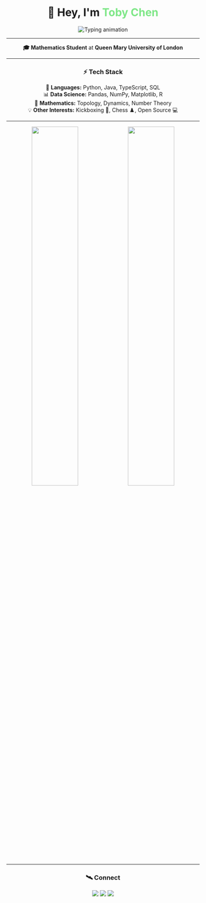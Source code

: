 <h1 align="center">🧮 Hey, I'm <span style="color:#7EE787;">Toby Chen</span></h1>

<p align="center">
  <img src="https://readme-typing-svg.herokuapp.com?font=JetBrains+Mono&size=25&pause=1000&color=7EE787&center=true&vCenter=true&width=550&lines=Mathematician+and+Problem+Solver.;Always+Having+Fun.;Building+Things+That+Matter.;You+are+Still+Reading+This?" alt="Typing animation" />
</p>

---

<p align="center">
  <b>🎓 Mathematics Student</b> at <strong>Queen Mary University of London</strong>  
</p>

---

<div align="center">

### ⚡ Tech Stack
<p>
  🧠 <b>Languages:</b> Python, Java, TypeScript, SQL <br>
  📊 <b>Data Science:</b> Pandas, NumPy, Matplotlib, R <br>
  🔢 <b>Mathematics:</b> Topology, Dynamics, Number Theory <br>
  💡 <b>Other Interests:</b> Kickboxing 🥊, Chess ♟️, Open Source 💻  
</p>

---

<img src="https://github-readme-stats.vercel.app/api?username=ToadBoyChen&show_icons=true&theme=tokyonight&hide_border=true&border_radius=10&include_all_commits=true&count_private=true" width="49%">
<img src="https://github-readme-stats.vercel.app/api/top-langs/?username=ToadBoyChen&layout=compact&theme=tokyonight&hide_border=true&border_radius=10" width="49%">

---

### 🛰️ Connect
<p>
  <a href="https://github.com/ToadBoyChen" target="_blank"><img src="https://img.shields.io/badge/GitHub-181717?style=for-the-badge&logo=github" /></a>
  <a href="https://www.linkedin.com/in/toby-chen" target="_blank"><img src="https://img.shields.io/badge/LinkedIn-0A66C2?style=for-the-badge&logo=linkedin" /></a>
  <a href="mailto:tobychen@email.com"><img src="https://img.shields.io/badge/Email-EA4335?style=for-the-badge&logo=gmail&logoColor=white" /></a>
</p>

</div>
